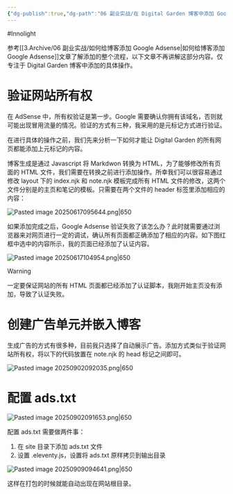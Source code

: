 ```yaml
---
{"dg-publish":true,"dg-path":"06 副业实战/在 Digital Garden 博客中添加 Google AdSense.md","permalink":"/06 副业实战/在 Digital Garden 博客中添加 Google AdSense/","created":"2025-06-17T09:42:23.001+08:00","updated":"2025-09-09T09:46:46.452+08:00"}
---
```


#Innolight

参考[[3.Archive/06 副业实战/如何给博客添加 Google Adsense\|如何给博客添加 Google Adsense]]文章了解添加的整个流程，以下文章不再讲解这部分内容。仅专注于 Digital Garden 博客中添加的具体操作。

# 验证网站所有权

在 AdSense 中，所有权验证是第一步。Google 需要确认你拥有该域名，否则就可能出现冒用流量的情况。验证的方式有三种，我采用的是元标记方式进行验证。

在进行具体的操作之前，我们先来分析一下如何才能让 Digital Garden 的所有网页都能添加上元标记的内容。

博客生成是通过 Javascript 将 Markdwon 转换为 HTML，为了能够修改所有页面的 HTML 文件，我们需要在转换之前进行添加操作。所幸我们可以很容易通过修改 layout 下的 index.njk 和 note.njk 模板完成所有 HTML 文件的修改，这两个文件分别是的主页和笔记的模板。只需要在两个文件的 header 标签里添加相应的内容：

![Pasted image 20250617095644.png|650](/img/user/0.Asset/resource/Pasted%20image%2020250617095644.png)

如果添加完成之后，Google Adsense 验证失败了该怎么办？此时就需要通过浏览器来对网页进行一定的调试，确认所有页面都正确添加了相应的内容。如下图红框中选中的内容所示，我的页面已经添加了认证内容。

![Pasted image 20250617104954.png|650](/img/user/0.Asset/resource/Pasted%20image%2020250617104954.png)

> [!WARNING]
> 一定要保证网站的所有 HTML 页面都已经添加了认证脚本，我刚开始主页没有添加，导致了认证失败。

# 创建广告单元并嵌入博客

生成广告的方式有很多种，目前我只选择了自动展示广告。添加方式类似于验证网站所有权，将以下的代码放置在 note.njk 的 head 标记之间即可。

![Pasted image 20250902092035.png|650](/img/user/0.Asset/resource/Pasted%20image%2020250902092035.png)

# 配置 ads.txt

![Pasted image 20250902091653.png|650](/img/user/0.Asset/resource/Pasted%20image%2020250902091653.png)

配置 ads.txt 需要做两件事：

1. 在 site 目录下添加 ads.txt 文件
2. 设置 .eleventy.js，设置将 ads.txt 原样拷贝到输出目录

![Pasted image 20250909094641.png|650](/img/user/0.Asset/resource/Pasted%20image%2020250909094641.png)

这样在打包的时候就能自动出现在网站根目录。

